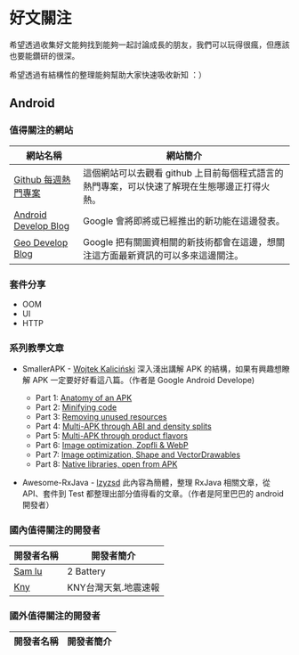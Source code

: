 # 好文關注
希望透過收集好文能夠找到能夠一起討論成長的朋友，我們可以玩得很瘋，但應該也要能鑽研的很深。

希望透過有結構性的整理能夠幫助大家快速吸收新知 ：）



## Android
### 值得關注的網站
網站名稱              | 網站簡介
---------------------|----------------------------
[Github 每週熱門專案](https://github.com/trending?l=java&since=weekly) | 這個網站可以去觀看 github 上目前每個程式語言的熱門專案，可以快速了解現在生態哪邊正打得火熱。
[Android Develop Blog](http://android-developers.blogspot.tw/) | Google 會將即將或已經推出的新功能在這邊發表。
[Geo Develop Blog](http://googlegeodevelopers.blogspot.tw/) | Google 把有關圖資相關的新技術都會在這邊，想關注這方面最新資訊的可以多來這邊關注。


### 套件分享
- OOM
- UI
- HTTP



### 系列教學文章
- SmallerAPK - [Wojtek Kaliciński](https://twitter.com/wkalic)
	深入淺出講解 APK 的結構，如果有興趣想瞭解 APK 一定要好好看這八篇。（作者是 Google Android Develope)
	- Part 1: [Anatomy of an APK](https://medium.com/google-developers/smallerapk-part-1-anatomy-of-an-apk-da83c25e7003)
	- Part 2: [Minifying code](https://medium.com/@wkalicinski/smallerapk-part-2-minifying-code-554560d2ed40)
	- Part 3: [Removing unused resources](https://medium.com/@wkalicinski/smallerapk-part-3-removing-unused-resources-1511f9e3f761)
	- Part 4: [Multi-APK through ABI and density splits](https://medium.com/@wkalicinski/smallerapk-part-4-multi-apk-through-abi-and-density-splits-477083989006)
	- Part 5: [Multi-APK through product flavors](https://medium.com/@wkalicinski/smallerapk-part-5-multi-apk-through-product-flavors-e069759f19cd)
	- Part 6: [Image optimization, Zopfli & WebP](https://medium.com/@wkalicinski/smallerapk-part-6-image-optimization-zopfli-webp-4c462955647d)
	- Part 7: [Image optimization, Shape and VectorDrawables](https://medium.com/@wkalicinski/smallerapk-part-7-image-optimization-shape-and-vectordrawables-ed6be3dca3f)
	- Part 8: [Native libraries, open from APK](https://medium.com/@wkalicinski/smallerapk-part-8-native-libraries-open-from-apk-fc22713861ff)

- Awesome-RxJava - [lzyzsd](http://www.weibo.com/brucefromsdu)
	此內容為簡體，整理 RxJava 相關文章，從 API、套件到 Test 都整理出部分值得看的文章。（作者是阿里巴巴的 android 開發者）

### 國內值得關注的開發者
開發者名稱|開發者簡介
-------|-------
[Sam lu](https://www.facebook.com/samlu128?ref=ts&fref=ts) | 2 Battery
[Kny](https://www.facebook.com/KNYChen?fref=ts) | KNY台灣天氣.地震速報

### 國外值得關注的開發者
開發者名稱|開發者簡介
--------|---------

